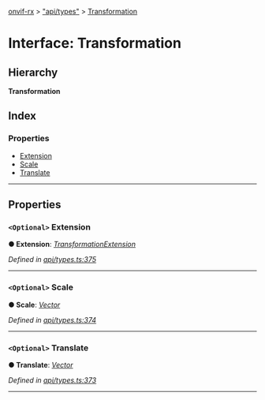 [onvif-rx](../README.md) > ["api/types"](../modules/_api_types_.md) > [Transformation](../interfaces/_api_types_.transformation.md)

# Interface: Transformation

## Hierarchy

**Transformation**

## Index

### Properties

* [Extension](_api_types_.transformation.md#extension)
* [Scale](_api_types_.transformation.md#scale)
* [Translate](_api_types_.transformation.md#translate)

---

## Properties

<a id="extension"></a>

### `<Optional>` Extension

**● Extension**: *[TransformationExtension](_api_types_.transformationextension.md)*

*Defined in [api/types.ts:375](https://github.com/patrickmichalina/onvif-rx/blob/f117e44/src/api/types.ts#L375)*

___
<a id="scale"></a>

### `<Optional>` Scale

**● Scale**: *[Vector](_api_types_.vector.md)*

*Defined in [api/types.ts:374](https://github.com/patrickmichalina/onvif-rx/blob/f117e44/src/api/types.ts#L374)*

___
<a id="translate"></a>

### `<Optional>` Translate

**● Translate**: *[Vector](_api_types_.vector.md)*

*Defined in [api/types.ts:373](https://github.com/patrickmichalina/onvif-rx/blob/f117e44/src/api/types.ts#L373)*

___

